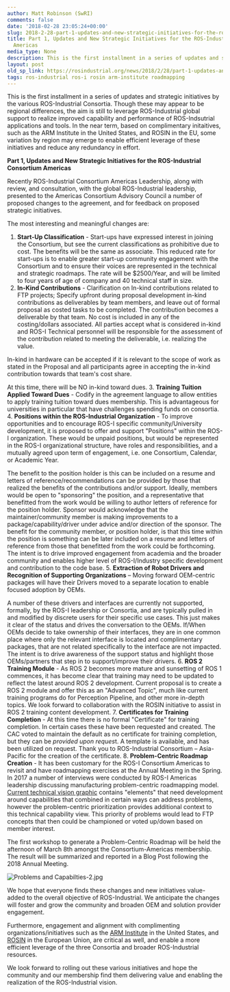 ```yaml
---
author: Matt Robinson (SwRI)
comments: false
date: '2018-02-28 23:05:24+00:00'
slug: 2018-2-28-part-1-updates-and-new-strategic-initiatives-for-the-ros-industrial-consortium-americas
title: Part 1, Updates and New Strategic Initiatives for the ROS-Industrial Consortium
  Americas
media_type: None
description: This is the first installment in a series of updates and strategic initiatives
layout: post
old_sp_link: https://rosindustrial.org/news/2018/2/28/part-1-updates-and-new-strategic-initiatives-for-the-ros-industrial-consortium-americas
tags: ros-industrial ros-i rosin arm-institute roadmapping
---
```


This is the first installment in a series of updates and strategic initiatives
by the various ROS-Industrial Consortia. Though these may appear to be regional
differences, the aim is still to leverage ROS-Industrial global support to
realize improved capability and performance of ROS-Indsutrial applications and
tools. In the near term, based on complimentary initaitives, such as the ARM
Institute in the United States, and ROSIN in the EU, some variation by region
may emerge to enable efficient leverage of these initiatives and reduce any
redundancy in effort.

**Part 1, Updates and New Strategic Initiatives for the ROS-Industrial
Consortium Americas**

Recently ROS-Industrial Consortium Americas Leadership, along with review, and
consultation, with the global ROS-Industrial leadership, presented to the
Americas Consortium Advisory Council a number of proposed changes to the
agreement, and for feedback on proposed strategic initiatives.

The most interesting and meaningful changes are:

1. **Start-Up Classification** - Start-ups have expressed interest in joining
the Consortium, but see the current classifications as prohibitive due to
cost. The benefits will be the same as associate. This reduced rate for
start-ups is to enable greater start-up community engagement with the
Consortium and to ensure their voices are represented in the technical and
strategic roadmaps. The rate will be \$2500/Year, and will be limited to
four years of age of company and 40 technical staff in size.
2. **In-Kind Contributions** - Clarification on In-kind contributions related
to FTP projects; Specify upfront during proposal development in-kind
contributions as deliverables by team members, and leave out of formal
proposal as costed tasks to be completed. The contribution becomes a
deliverable by that team. No cost is included in any of the costing/dollars
associated. All parties accept what is considered in-kind and ROS-I
Technical personnel will be responsible for the assessment of the
contribution related to meeting the deliverable, i.e. realizing the value.

In-kind in hardware can be accepted if it is relevant to the scope of work
as stated in the Proposal and all participants agree in accepting the
in-kind contribution towards that team's cost share.

At this time, there will be NO in-kind toward dues.
3. **Training Tuition Applied Toward Dues** - Codify in the agreement language
to allow entities to apply training tuition toward dues membership. This is
advantageous for universities in particular that have challenges spending
funds on consortia.
4. **Positions within the ROS-Industrial Organization** - To improve
opportunities and to encourage ROS-I specific community/University
development, it is proposed to offer and support "Positions" within the
ROS-I organization. These would be unpaid positions, but would be
represented in the ROS-I organizational structure, have roles and
responsibilities, and a mutually agreed upon term of engagement, i.e. one
Consortium, Calendar, or Academic Year.

The benefit to the position holder is this can be included on a resume and
letters of reference/recommendations can be provided by those that realized
the benefits of the contributions and/or support. Ideally, members would be
open to "sponsoring" the position, and a representative that benefitted from
the work would be willing to author letters of reference for the position
holder. Sponsor would acknowledge that the maintainer/community member is
making improvements to a package/capability/driver under advice and/or
direction of the sponsor. The benefit for the community member, or position
holder, is that this time within the position is something can be later
included on a resume and letters of reference from those that benefitted
from the work could be forthcoming. The intent is to drive improved
engagement from academia and the broader community and enables higher level
of ROS-I/Industry specific development and contribution to the code base.
5. **Extraction of Robot Drivers and Recognition of Supporting Organizations**
– Moving forward OEM-centric packages will have their Drivers moved to a
separate location to enable focused adoption by OEMs.

A number of these drivers and interfaces are currently not supported,
formally, by the ROS-I leadership or Consortia, and are typically pulled in
and modified by discrete users for their specific use cases. This just makes
it clear of the status and drives the conversation to the OEMs. If/When OEMs
decide to take ownership of their interfaces, they are in one common place
where only the relevant interface is located and complimentary packages,
that are not related specifically to the interface are not impacted. The
intent is to drive awareness of the support status and highlight those
OEMs/partners that step in to support/improve their drivers.
6. **ROS 2 Training Module** - As ROS 2 becomes more mature and sunsetting of
ROS 1 commences, it has become clear that training may need to be updated to
reflect the latest around ROS 2 development. Current proposal is to create a
ROS 2 module and offer this as an "Advanced Topic", much like current
training programs do for Perception Pipeline, and other more in-depth
topics. We look forward to collaboration with the ROSIN initiative to assist
in ROS 2 training content development.
7. **Certificates for Training Completion** - At this time there is no formal
"Certificate" for training completion. In certain cases these have been
requested and created. The CAC voted to maintain the default as no
certificate for training completion, but they can be *provided upon
reques*t. A template is available, and has been utilized on request. Thank
you to ROS-Industrial Consortium – Asia-Pacific for the creation of the
certificate.
8. **Problem-Centric Roadmap Creation** - It has been customary for the ROS-I
Consortium Americas to revisit and have roadmapping exercises at the Annual
Meeting in the Spring. In 2017 a number of interviews were conducted by
ROS-I Americas leadership discussing manufacturing problem-centric
roadmapping model. [Current technical vision
graphic](https://rosindustrial.org/news/2017/3/14/road-map-for-ros-industrial)
contains "elements" that need development around capabilities that combined
in certain ways can address problems, however the problem-centric
prioritization provides additional context to this technical capability
view. This priority of problems would lead to FTP concepts that then could
be championed or voted up/down based on member interest.

The first workshop to generate a Problem-Centric Roadmap will be held the
afternoon of March 8th amongst the Consortium-Americas membership. The
result will be summarized and reported in a Blog Post following the 2018
Annual Meeting.

![Problems and Capabilties-2.jpg](https://images.squarespace-cdn.com/content/v1/51df34b1e4b08840dcfd2841/1519858989915-LL1LPRA38URSKR3H545Q/Problems+and+Capabilties-2.jpg)

We hope that everyone finds these changes and new initiatives value-added to the overall objective of ROS-Industrial. We anticipate the changes will foster and grow the community and broaden OEM and solution provider engagement.

Furthermore, engagement and alignment with complimenting organizations/initiatives such as the [ARM Institute](http://www.arminstitute.org/) in the United States, and [ROSIN](http://rosin-project.eu/) in the European Union, are critical as well, and enable a more efficient leverage of the three Consortia and broader ROS-Industrial resources.

We look forward to rolling out these various initiatives and hope the community and our membership find them delivering value and enabling the realization of the ROS-Industrial vision.


